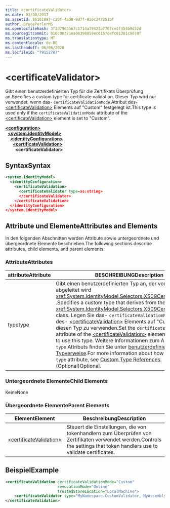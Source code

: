 ```yaml
---
title: <certificateValidator>
ms.date: 03/30/2017
ms.assetid: 86161897-c20f-4ad8-9d7f-050c247251bf
author: BrucePerlerMS
ms.openlocfilehash: 3f3d79d3567c1714a79423b7767ce3f454b9d52d
ms.sourcegitcommit: b16c00371ea06398859ecd157defc81301c9070f
ms.translationtype: MT
ms.contentlocale: de-DE
ms.lasthandoff: 06/06/2020
ms.locfileid: "79152787"
---
```

# \<certificateValidator>
<span data-ttu-id="d9b6d-101">Gibt einen benutzerdefinierten Typ für die Zertifikats Überprüfung an.</span><span class="sxs-lookup"><span data-stu-id="d9b6d-101">Specifies a custom type for certificate validation.</span></span> <span data-ttu-id="d9b6d-102">Dieser Typ wird nur verwendet, wenn das- `certificateValidationMode` Attribut des- [\<certificateValidation>](certificatevalidation.md) Elements auf "Custom" festgelegt ist.</span><span class="sxs-lookup"><span data-stu-id="d9b6d-102">This type is used only if the `certificateValidationMode` attribute of the [\<certificateValidation>](certificatevalidation.md) element is set to "Custom".</span></span>  
  
[**\<configuration>**](../configuration-element.md)\
&nbsp;&nbsp;[**\<system.identityModel>**](system-identitymodel.md)\
&nbsp;&nbsp;&nbsp;&nbsp;[**\<identityConfiguration>**](identityconfiguration.md)\
&nbsp;&nbsp;&nbsp;&nbsp;&nbsp;&nbsp;[**\<certificateValidation>**](certificatevalidation.md)\
&nbsp;&nbsp;&nbsp;&nbsp;&nbsp;&nbsp;&nbsp;&nbsp;**\<certificateValidator>**  
  
## <a name="syntax"></a><span data-ttu-id="d9b6d-103">Syntax</span><span class="sxs-lookup"><span data-stu-id="d9b6d-103">Syntax</span></span>  
  
```xml  
<system.identityModel>  
  <identityConfiguration>  
    <certificateValidation>  
      <certificateValidator type=xs:string>  
      </certificateValidator>  
    </certificateValidation>  
  </identityConfiguration>  
</system.identityModel>  
```  
  
## <a name="attributes-and-elements"></a><span data-ttu-id="d9b6d-104">Attribute und Elemente</span><span class="sxs-lookup"><span data-stu-id="d9b6d-104">Attributes and Elements</span></span>  
 <span data-ttu-id="d9b6d-105">In den folgenden Abschnitten werden Attribute sowie untergeordnete und übergeordnete Elemente beschrieben.</span><span class="sxs-lookup"><span data-stu-id="d9b6d-105">The following sections describe attributes, child elements, and parent elements.</span></span>  
  
### <a name="attributes"></a><span data-ttu-id="d9b6d-106">Attribute</span><span class="sxs-lookup"><span data-stu-id="d9b6d-106">Attributes</span></span>  
  
|<span data-ttu-id="d9b6d-107">attribute</span><span class="sxs-lookup"><span data-stu-id="d9b6d-107">Attribute</span></span>|<span data-ttu-id="d9b6d-108">BESCHREIBUNG</span><span class="sxs-lookup"><span data-stu-id="d9b6d-108">Description</span></span>|  
|---------------|-----------------|  
|<span data-ttu-id="d9b6d-109">type</span><span class="sxs-lookup"><span data-stu-id="d9b6d-109">type</span></span>|<span data-ttu-id="d9b6d-110">Gibt einen benutzerdefinierten Typ an, der von der-Klasse abgeleitet wird <xref:System.IdentityModel.Selectors.X509CertificateValidator> .</span><span class="sxs-lookup"><span data-stu-id="d9b6d-110">Specifies a custom type that derives from the <xref:System.IdentityModel.Selectors.X509CertificateValidator> class.</span></span> <span data-ttu-id="d9b6d-111">Legen Sie das- `certificateValidationMode` Attribut des- [\<certificateValidation>](certificatevalidation.md) Elements auf "Custom" fest, um diesen Typ zu verwenden.</span><span class="sxs-lookup"><span data-stu-id="d9b6d-111">Set the `certificateValidationMode` attribute of the [\<certificateValidation>](certificatevalidation.md) element to "Custom" to use this type.</span></span> <span data-ttu-id="d9b6d-112">Weitere Informationen zum Angeben des- `type` Attributs finden Sie unter [benutzerdefinierte Typverweise](../windows-workflow-foundation/index.md).</span><span class="sxs-lookup"><span data-stu-id="d9b6d-112">For more information about how to specify the `type` attribute, see [Custom Type References](../windows-workflow-foundation/index.md).</span></span> <span data-ttu-id="d9b6d-113">(Optional)</span><span class="sxs-lookup"><span data-stu-id="d9b6d-113">Optional.</span></span>|  
  
### <a name="child-elements"></a><span data-ttu-id="d9b6d-114">Untergeordnete Elemente</span><span class="sxs-lookup"><span data-stu-id="d9b6d-114">Child Elements</span></span>  
 <span data-ttu-id="d9b6d-115">Keine</span><span class="sxs-lookup"><span data-stu-id="d9b6d-115">None</span></span>  
  
### <a name="parent-elements"></a><span data-ttu-id="d9b6d-116">Übergeordnete Elemente</span><span class="sxs-lookup"><span data-stu-id="d9b6d-116">Parent Elements</span></span>  
  
|<span data-ttu-id="d9b6d-117">Element</span><span class="sxs-lookup"><span data-stu-id="d9b6d-117">Element</span></span>|<span data-ttu-id="d9b6d-118">Beschreibung</span><span class="sxs-lookup"><span data-stu-id="d9b6d-118">Description</span></span>|  
|-------------|-----------------|  
|[\<certificateValidation>](certificatevalidation.md)|<span data-ttu-id="d9b6d-119">Steuert die Einstellungen, die von tokenhandlern zum Überprüfen von Zertifikaten verwendet werden.</span><span class="sxs-lookup"><span data-stu-id="d9b6d-119">Controls the settings that token handlers use to validate certificates.</span></span>|  
  
## <a name="example"></a><span data-ttu-id="d9b6d-120">Beispiel</span><span class="sxs-lookup"><span data-stu-id="d9b6d-120">Example</span></span>  
  
```xml  
<certificateValidation certificateValidationMode="Custom"  
                       revocationMode="Online"  
                       trustedStoreLocation="LocalMachine">  
    <certificateValidator type="MyNamespace.CustomValidator, MyAssembly" />
</certificateValidation>
```
